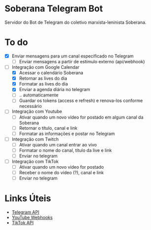 # Soberana Telegram Bot
Servidor do Bot de Telegram do coletivo marxista-leninista Soberana.

# To do
- [x] Enviar mensagens para um canal especificado no Telegram
  - [ ] Enviar mensagens a partir de estímulo externo (api/webhook)
- [ ] Integração com Google Calendar
  - [x] Acessar o calendário Soberana
  - [x] Retornar as lives do dia
  - [x] Formatar as lives do dia
  - [x] Enviar a agenda diária no telegram
  - [ ] .. automaticamente
  - [ ] Guardar os tokens (access e refresh) e renova-los conforme necessário
- [ ] Integração com Youtube
  - [ ] Ativar quando um novo vídeo for postado em algum canal da Soberana
  - [ ] Retornar o título, canal e link
  - [ ] Formatar as informações e postar no Telegram
- [ ] Integração com Twitch
  - [ ] Ativar quando um canal entrar ao vivo
  - [ ] Formatar o nome do canal, título da live e link
  - [ ] Enviar no telegram
- [ ] Integração com TikTok
  - [ ] Ativar quando um novo vídeo for postado
  - [ ] Receber o nome do vídeo (?), canal e link
  - [ ] Enviar no telegram

# Links Úteis
- [Telegram API](https://core.telegram.org/bots)
- [YouTube Webhooks](https://developers.google.com/youtube/v3/guides/push_notifications)
- [TikTok API](https://developers.tiktok.com/doc)
